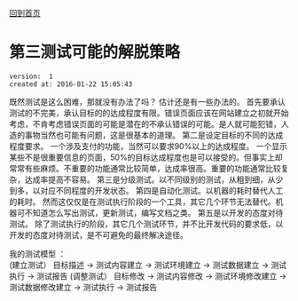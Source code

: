 [回到首页](/)

# 第三测试可能的解脱策略

    version:  1 
    created at: 2016-01-22 15:05:43   

既然测试是这么困难，那就没有办法了吗？ 估计还是有一些办法的。
首先要承认测试的不完美，承认目标的的达成程度有限。错误页面应该在网站建立之初就开始考虑，不肯考虑错误页面的可能是潜在的不承认错误的可能。是人就可能犯错，人造的事物当然也可能有问题，这是很基本的道理。
第二是设定目标的不同的达成程度要求。 一个涉及支付的功能，当然可以要求90%以上的达成程度。 一个显示某些不是很重要信息的页面，50%的目标达成程度也是可以接受的。但事实上却常常有些麻烦。不重要的功能通常比较简单，达成率很高。重要的功能通常比较复杂，达成率提高不容易。
第三是分级测试。以不同级别的测试，从粗到细，从少到多，以对应不同程度的开发状态。
第四是自动化测试。以机器的耗时替代人工的耗时。 然而这仅仅是在测试执行阶段的一个工具，其它几个环节无法替代。机器可不知道怎么写出测试，更新测试，编写文档之类。
第五是以开发的态度对待测试。 除了测试执行的阶段，其它几个测试环节，并不比开发代码的要求低，以开发的态度对待测试，是不可避免的最终解决途径。

我的测试模型 ：   
(建立测试）  目标描述 -> 测试内容建立 -> 测试环境建立 -> 测试数据建立 -> 测试执行 -> 测试报告 
 (调整测试）  目标修改 -> 测试内容修改 -> 测试环境修改建立 -> 测试数据修改建立 -> 测试执行 -> 测试报告


